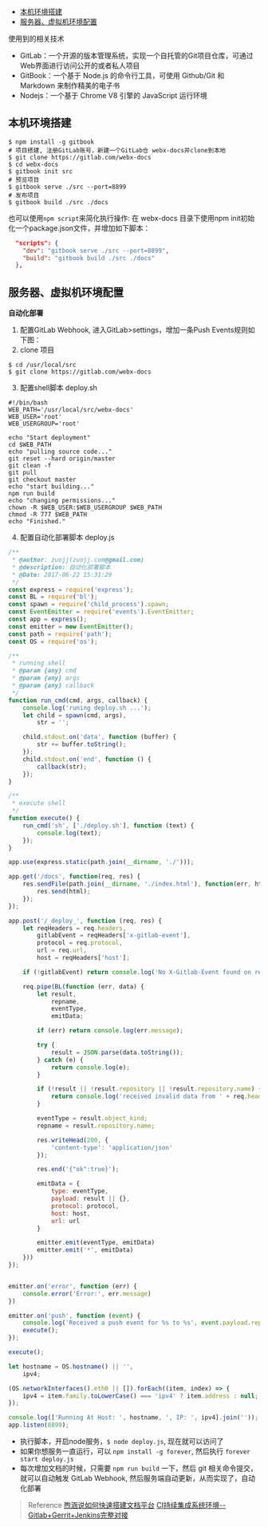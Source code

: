 - [本机环境搭建](#本机环境搭建)
- [服务器、虚拟机环境配置](#服务器、虚拟机环境配置)

使用到的相关技术

- GitLab：一个开源的版本管理系统，实现一个自托管的Git项目仓库，可通过Web界面进行访问公开的或者私人项目
- GitBook：一个基于 Node.js 的命令行工具，可使用 Github/Git 和 Markdown 来制作精美的电子书
- Nodejs：一个基于 Chrome V8 引擎的 JavaScript 运行环境

## 本机环境搭建

```shell
$ npm install -g gitbook
# 项目搭建, 注册GitLab账号，新建一个GitLab仓 webx-docs并clone到本地
$ git clone https://gitlab.com/webx-docs
$ cd webx-docs
$ gitbook init src
# 预览项目
$ gitbook serve ./src --port=8899
# 发布项目
$ gitbook build ./src ./docs
```

也可以使用`npm script`来简化执行操作: 在 webx-docs 目录下使用npm init初始化一个package.json文件，并增加如下脚本：

```json
  "scripts": {
    "dev": "gitbook serve ./src --port=8899",
    "build": "gitbook build ./src ./docs"
  },
```

## 服务器、虚拟机环境配置

**自动化部署**

1. 配置GitLab Webhook, 进入GitLab>settings，增加一条Push Events规则如下图：
2. clone 项目

```shell
$ cd /usr/local/src
$ git clone https://gitlab.com/webx-docs
```

3. 配置shell脚本 deploy.sh

```shell
#!/bin/bash
WEB_PATH='/usr/local/src/webx-docs'
WEB_USER='root'
WEB_USERGROUP='root'

echo "Start deployment"
cd $WEB_PATH
echo "pulling source code..."
git reset --hard origin/master
git clean -f
git pull
git checkout master
echo "start building..."
npm run build
echo "changing permissions..."
chown -R $WEB_USER:$WEB_USERGROUP $WEB_PATH
chmod -R 777 $WEB_PATH
echo "Finished."
```

4. 配置自动化部署脚本 deploy.js

```JavaScript
/**
 * @author: zuojj(zuojj.com@gmail.com) 
 * @description: 自动化部署脚本
 * @Date: 2017-06-22 15:31:29 
 */
const express = require('express');
const BL = require('bl');
const spawn = require('child_process').spawn;
const EventEmitter = require('events').EventEmitter;
const app = express();
const emitter = new EventEmitter();
const path = require('path');
const OS = require('os');  

/**
 * running shell
 * @param {any} cmd 
 * @param {any} args 
 * @param {any} callback 
 */
function run_cmd(cmd, args, callback) {
    console.log('runing deploy.sh ...');
    let child = spawn(cmd, args),
        str = '';

    child.stdout.on('data', function (buffer) {
        str += buffer.toString();
    });
    child.stdout.on('end', function () {
        callback(str);
    });
}

/**
 * execute shell
 */
function execute() {
    run_cmd('sh', ['./deploy.sh'], function (text) {
        console.log(text);
    });
}

app.use(express.static(path.join(__dirname, './')));

app.get('/docs', function(req, res) {
    res.sendFile(path.join(__dirname, './index.html'), function(err, html) {
        res.send(html);
    });
});

app.post('/_deploy_', function (req, res) {
    let reqHeaders = req.headers,
        gitlabEvent = reqHeaders['x-gitlab-event'],
        protocol = req.protocol,
        url = req.url,
        host = reqHeaders['host'];

    if (!gitlabEvent) return console.log('No X-Gitlab-Event found on request');

    req.pipe(BL(function (err, data) {
        let result,
            repname,
            eventType,
            emitData;

        if (err) return console.log(err.message);

        try {
            result = JSON.parse(data.toString());
        } catch (e) {
            return console.log(e);
        }

        if (!result || !result.repository || !result.repository.name) {
            return console.log('received invalid data from ' + req.headers['host'] + ', returning 400');
        }

        eventType = result.object_kind;
        repname = result.repository.name;

        res.writeHead(200, {
            'content-type': 'application/json'
        });

        res.end('{"ok":true}');

        emitData = {
            type: eventType,
            payload: result || {},
            protocol: protocol,
            host: host,
            url: url
        }

        emitter.emit(eventType, emitData)
        emitter.emit('*', emitData)
    }))
});


emitter.on('error', function (err) {
    console.error('Error:', err.message)
})

emitter.on('push', function (event) {
    console.log('Received a push event for %s to %s', event.payload.repository.name, event.payload.ref);
    execute();
});

execute();

let hostname = OS.hostname() || '',
    ipv4;

(OS.networkInterfaces().eth0 || []).forEach((item, index) => {
    ipv4 = item.family.toLowerCase() === 'ipv4' ? item.address : null;
});

console.log(['Running At Host: ', hostname, ', IP: ', ipv4].join(''));
app.listen(8899);
```

- 执行脚本，开启node服务，`$ node deploy.js`, 现在就可以访问了
- 如果你想服务一直运行，可以 `npm install -g forever`, 然后执行 `forever start deploy.js`
- 每次增加文档的时候，只需要 `npm run build` 一下，然后 git 相关命令提交，就可以自动触发 GitLab Webhook, 然后服务端自动更新，从而实现了，自动化部署

> Reference
> [煦涵说如何快速搭建文档平台](http://www.zuojj.com/archives/2295.html)
> [CI持续集成系统环境--Gitlab+Gerrit+Jenkins完整对接](https://www.cnblogs.com/kevingrace/p/5651447.html)
